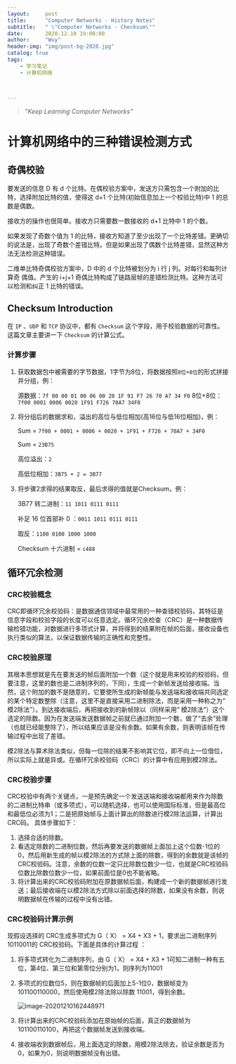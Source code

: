 ```yaml
---
layout:     post
title:      "Computer Networks - History Notes"
subtitle:   " \"Computer Networks - Checksum\""
date:       2020.12.10 19:00:00
author:     "Wuy"
header-img: "img/post-bg-2020.jpg"
catalog: true
tags:
    - 学习笔记
    - 计算机网络



---
```


> *"Keep Learning Computer Networks"*

# 计算机网络中的三种错误检测方式

## 奇偶校验

要发送的信息 D 有 d 个比特。在偶校验方案中，发送方只需包含一个附加的比特，选择附加比特的值，使得这 d+1 个比特(初始信息加上一个校验比特)中 1 的总数是偶数。

接收方的操作也很简单。接收方只需要数一数接收的 d+1 比特中 1 的个数。

如果发现了奇数个值为 1 的比特，接收方知道了至少出现了一个比特差错。更确切的说法是，出现了奇数个差错比特。但是如果出现了偶数个比特差错，显然这种方法无法检测这种错误。

二维单比特奇偶校验方案中，D 中的 d 个比特被划分为 i 行 j 列。对每行和每列计算奇 偶值。产生的 i+j+1 奇偶比特构成了链路层帧的差错检测比特。这种方法可以检测和纠正 1 比特的错误。

## Checksum Introduction

在 `IP` 、`UDP` 和 `TCP` 协议中，都有 `Checksum` 这个字段，用于校验数据的可靠性。这篇文章主要讲一下 `Checksum` 的计算公式。

### 计算步骤

1. 获取数据包中被需要的字节数据，1字节为8位，将数据按照`8位+8位`的形式拼接并分组，例： 

    源数据：`7f 00 00 01 00 06 00 20 1F 91 F7 26 70 A7 34 F0`
    8位+8位：`7f00 0001 0006 0020 1F91 F726 70A7 34F0`

2. 将分组后的数据求和，溢出的高位与低位相加(高16位与低16位相加)，例：

    Sum = `7f00 + 0001 + 0006 + 0020 + 1F91 + F726 + 70A7 + 34F0`

    Sum = `23B75`

    高位溢出：`2`

    高低位相加：`3B75 + 2 = 3B77`

3. 将步骤2求得的结果取反，最后求得的值就是Checksum，例：

    3B77 转二进制：`11 1011 0111 0111`

    补足 16 位首部补 0 ：`0011 1011 0111 0111`

    取反：`1100 0100 1000 1000`

    Checksum 十六进制 = `c488`

## 循环冗余检测

### CRC校验概念

CRC即循环冗余校验码：是数据通信领域中最常用的一种查错校验码，其特征是信息字段和校验字段的长度可以任意选定。循环冗余检查（CRC）是一种数据传输检错功能，对数据进行多项式计算，并将得到的结果附在帧的后面，接收设备也执行类似的算法，以保证数据传输的正确性和完整性。

### CRC校验原理

其根本思想就是先在要发送的帧后面附加一个数（这个就是用来校验的校验码，但要注意，这里的数也是二进制序列的，下同），生成一个新帧发送给接收端。当然，这个附加的数不是随意的，它要使所生成的新帧能与发送端和接收端共同选定的某个特定数整除（注意，这里不是直接采用二进制除法，而是采用一种称之为“ 模2除法”）。到达接收端后，再把接收到的新帧除以（同样采用“ 模2除法”）这个选定的除数。因为在发送端发送数据帧之前就已通过附加一个数，做了“去余”处理（也就已经能整除了），所以结果应该是没有余数。如果有余数，则表明该帧在传输过程中出现了差错。

模2除法与算术除法类似，但每一位除的结果不影响其它位，即不向上一位借位，所以实际上就是异或。在循环冗余校验码（CRC）的计算中有应用到模2除法。

### CRC校验步骤

CRC校验中有两个关键点，一是预先确定一个发送送端和接收端都用来作为除数的二进制比特串（或多项式），可以随机选择，也可以使用国际标准，但是最高位和最低位必须为1；二是把原始帧与上面计算出的除数进行模2除法运算，计算出CRC码。
具体步骤如下：
1. 选择合适的除数。
2. 看选定除数的二进制位数，然后再要发送的数据帧上面加上这个位数-1位的0，然后用新生成的帧以模2除法的方式除上面的除数，得到的余数就是该帧的CRC校验码。注意，余数的位数一定只比除数位数少一位，也就是CRC校验码位数比除数位数少一位，如果前面位是0也不能省略。
3. 将计算出来的CRC校验码附加在原数据帧后面，构建成一个新的数据帧进行发送；最后接收端在以模2除法方式除以前面选择的除数，如果没有余数，则说明数据帧在传输的过程中没有出错。

### CRC校验码计算示例

现假设选择的 CRC生成多项式为 G（ X） = X4 + X3 + 1，要求出二进制序列 10110011的 CRC校验码。下面是具体的计算过程 ：
1. 将多项式转化为二进制序列，由 G（ X） = X4 + X3 + 1可知二进制一种有五位，第4位、第三位和第零位分别为1，则序列为11001

2. 多项式的位数位5，则在数据帧的后面加上5-1位0，数据帧变为 101100110000，然后使用模2除法除以除数 11001，得到余数。

   ![image-20201210162448971](https://i.loli.net/2020/12/10/EI2tN4KaBv1uVGg.png)

3. 将计算出来的CRC校验码添加在原始帧的后面，真正的数据帧为101100110100，再把这个数据帧发送到接收端。

4. 接收端收到数据帧后，用上面选定的除数，用模2除法除去，验证余数是否为0，如果为0，则说明数据帧没有出错。